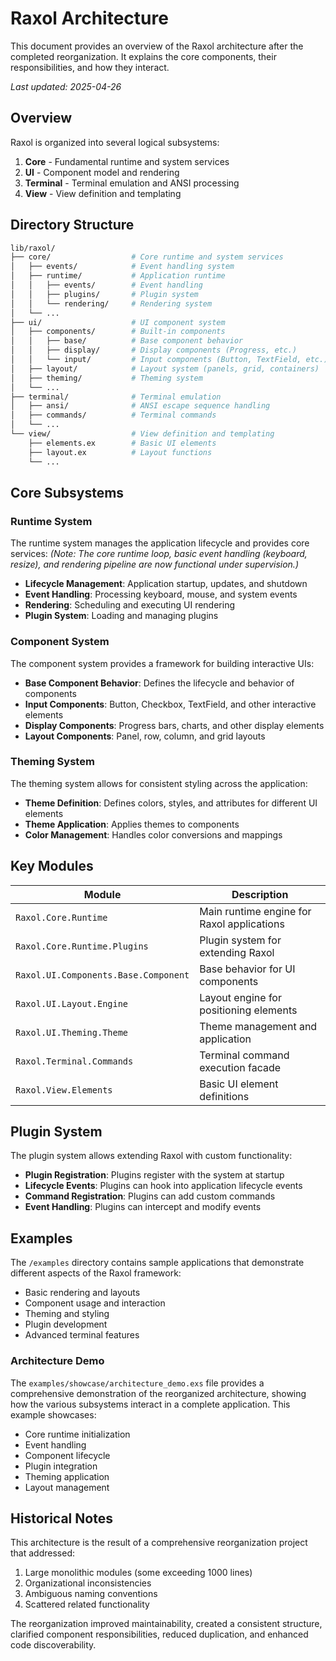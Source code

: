 # Raxol Architecture

This document provides an overview of the Raxol architecture after the completed reorganization. It explains the core components, their responsibilities, and how they interact.

_Last updated: 2025-04-26_

## Overview

Raxol is organized into several logical subsystems:

1. **Core** - Fundamental runtime and system services
2. **UI** - Component model and rendering
3. **Terminal** - Terminal emulation and ANSI processing
4. **View** - View definition and templating

## Directory Structure

```bash
lib/raxol/
├── core/                  # Core runtime and system services
│   ├── events/            # Event handling system
│   ├── runtime/           # Application runtime
│   │   ├── events/        # Event handling
│   │   ├── plugins/       # Plugin system
│   │   └── rendering/     # Rendering system
│   └── ...
├── ui/                    # UI component system
│   ├── components/        # Built-in components
│   │   ├── base/          # Base component behavior
│   │   ├── display/       # Display components (Progress, etc.)
│   │   └── input/         # Input components (Button, TextField, etc.)
│   ├── layout/            # Layout system (panels, grid, containers)
│   ├── theming/           # Theming system
│   └── ...
├── terminal/              # Terminal emulation
│   ├── ansi/              # ANSI escape sequence handling
│   ├── commands/          # Terminal commands
│   └── ...
└── view/                  # View definition and templating
    ├── elements.ex        # Basic UI elements
    ├── layout.ex          # Layout functions
    └── ...
```

## Core Subsystems

### Runtime System

The runtime system manages the application lifecycle and provides core services:
_(Note: The core runtime loop, basic event handling (keyboard, resize), and rendering pipeline are now functional under supervision.)_

- **Lifecycle Management**: Application startup, updates, and shutdown
- **Event Handling**: Processing keyboard, mouse, and system events
- **Rendering**: Scheduling and executing UI rendering
- **Plugin System**: Loading and managing plugins

### Component System

The component system provides a framework for building interactive UIs:

- **Base Component Behavior**: Defines the lifecycle and behavior of components
- **Input Components**: Button, Checkbox, TextField, and other interactive elements
- **Display Components**: Progress bars, charts, and other display elements
- **Layout Components**: Panel, row, column, and grid layouts

### Theming System

The theming system allows for consistent styling across the application:

- **Theme Definition**: Defines colors, styles, and attributes for different UI elements
- **Theme Application**: Applies themes to components
- **Color Management**: Handles color conversions and mappings

## Key Modules

| Module                               | Description                                |
| ------------------------------------ | ------------------------------------------ |
| `Raxol.Core.Runtime`                 | Main runtime engine for Raxol applications |
| `Raxol.Core.Runtime.Plugins`         | Plugin system for extending Raxol          |
| `Raxol.UI.Components.Base.Component` | Base behavior for UI components            |
| `Raxol.UI.Layout.Engine`             | Layout engine for positioning elements     |
| `Raxol.UI.Theming.Theme`             | Theme management and application           |
| `Raxol.Terminal.Commands`            | Terminal command execution facade          |
| `Raxol.View.Elements`                | Basic UI element definitions               |

## Plugin System

The plugin system allows extending Raxol with custom functionality:

- **Plugin Registration**: Plugins register with the system at startup
- **Lifecycle Events**: Plugins can hook into application lifecycle events
- **Command Registration**: Plugins can add custom commands
- **Event Handling**: Plugins can intercept and modify events

## Examples

The `/examples` directory contains sample applications that demonstrate different aspects of the Raxol framework:

- Basic rendering and layouts
- Component usage and interaction
- Theming and styling
- Plugin development
- Advanced terminal features

### Architecture Demo

The `examples/showcase/architecture_demo.exs` file provides a comprehensive demonstration of the reorganized architecture, showing how the various subsystems interact in a complete application. This example showcases:

- Core runtime initialization
- Event handling
- Component lifecycle
- Plugin integration
- Theming application
- Layout management

## Historical Notes

This architecture is the result of a comprehensive reorganization project that addressed:

1. Large monolithic modules (some exceeding 1000 lines)
2. Organizational inconsistencies
3. Ambiguous naming conventions
4. Scattered related functionality

The reorganization improved maintainability, created a consistent structure, clarified component responsibilities, reduced duplication, and enhanced code discoverability.
